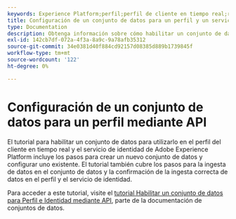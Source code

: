 ```yaml
---
keywords: Experience Platform;perfil;perfil de cliente en tiempo real;resolución de problemas;API;habilitar conjunto de datos
title: Configuración de un conjunto de datos para un perfil y un servicio de identidad mediante API
type: Documentation
description: Obtenga información sobre cómo habilitar un conjunto de datos para utilizarlo con el perfil del cliente en tiempo real y el servicio de identidad mediante las API de Adobe Experience Platform.
exl-id: 142cb7df-072a-4f3a-8a9c-9a78afb35312
source-git-commit: 34e0381d40f884cd92157d08385d889b1739845f
workflow-type: tm+mt
source-wordcount: '122'
ht-degree: 0%

---
```


# Configuración de un conjunto de datos para un perfil mediante API

El tutorial para habilitar un conjunto de datos para utilizarlo en el perfil del cliente en tiempo real y el servicio de identidad de Adobe Experience Platform incluye los pasos para crear un nuevo conjunto de datos y configurar uno existente. El tutorial también cubre los pasos para la ingesta de datos en el conjunto de datos y la confirmación de la ingesta correcta de datos en el perfil y el servicio de identidad.

Para acceder a este tutorial, visite el [tutorial Habilitar un conjunto de datos para Perfil e Identidad mediante API](../../catalog/datasets/enable-for-profile.md), parte de la documentación de conjuntos de datos.
